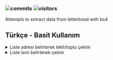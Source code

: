 ### ![commits](https://img.shields.io/github/last-commit/FastFingertips/letterboxd-list) ![visitors](https://visitor-badge.laobi.icu/badge?page_id=FastFingertips.letterboxd-list) 
Attempts to extract data from letterboxd with bs4<br>

## Türkçe - Basit Kullanım
<details><summary>Liste adresi belirterek tekli/toplu çekim</summary>
Liste adreslerinı tanımla, her yeni adres için enter'ı tuşla:
<br><code>[>]: https://letterboxd.com/crew/list/best-movie-posters-of-2021/</code>
<br><code>[>]: https://letterboxd.com/crew/list/2021-most-popular-films-by-bipoc-directors/</code>
<br><code>[>]: https://letterboxd.com/crew/list/drawn-into-2022-ten-animated-features-to/</code>
<br>Listeleriniz tükendiğinde son girişe "." gönderin. Veya son liste adresinizin sonunda "." kullanın:
<br><code>[>]: .</code> 
<br><code>[>]: https://letterboxd.com/crew/list/drawn-into-2022-ten-animated-features-to/.</code>
<br>Belirttiğiniz listelerin otomatik olarak onaylanması için ".." çift nokta kullanabilirsiniz:
<br><code>[>]: ..</code>
<br><code>[>]: https://letterboxd.com/crew/list/drawn-into-2022-ten-animated-features-to/..</code>
</details>

<details><summary>Liste ismi belirterek çekim</summary>
Liste arama modunu kullanabilmek için girişiniz "?" soru işaretiyle başlamalıdır.
<br>Sonrasında gelen yazı aramak istediğiniz parametre olmalıdır örneğin "Crime Movies" veya "Samurai Movies" gibi.
<br>Örnek bir sorgu:
<br><code>[>]: ?crime movies</code> Tüm crime movies içeren listeleri bulacak ve çekim listesine eklemeye devam edecektir.
<br><code>[>]: ?crime movies!10</code> Burada "!" ünlem belirterek çekim sınırını belirledik. İlk 10 liste olarak ayarlandı.
<br><code>[>]: ?crime movies!10.</code> Eğer bir sorgu sonunda "." nokta kullanacak olursanız eklenen listelerin tümünü otomatik onaylayacaktır.
</details
